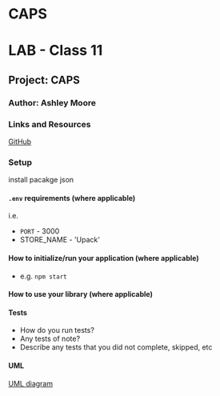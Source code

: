 # CAPS

# LAB - Class 11

## Project: CAPS

### Author: Ashley Moore

### Links and Resources

[GitHub](https://github.com/mooream2291/CAPS)

### Setup

install pacakge json

#### `.env` requirements (where applicable)

i.e.

- `PORT` - 3000
- STORE_NAME - 'Upack'

#### How to initialize/run your application (where applicable)

- e.g. `npm start`

#### How to use your library (where applicable)

#### Tests

- How do you run tests?
- Any tests of note?
- Describe any tests that you did not complete, skipped, etc

#### UML

[UML diagram](lab-11.png)